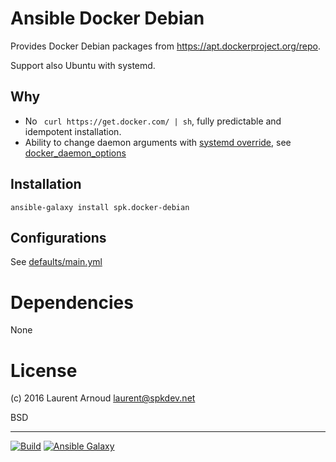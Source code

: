 # Ansible Docker Debian

Provides Docker Debian packages from <https://apt.dockerproject.org/repo>.

Support also Ubuntu with systemd.

## Why

* No ` curl https://get.docker.com/ | sh`, fully predictable
    and idempotent installation.
* Ability to change daemon arguments with [systemd override](https://docs.docker.com/engine/admin/systemd/),
    see
    [docker_daemon_options](https://github.com/spk/ansible-docker-debian/blob/master/defaults/main.yml#L14)

## Installation

```
ansible-galaxy install spk.docker-debian
```

## Configurations

See
[defaults/main.yml](https://github.com/spk/ansible-docker-debian/blob/master/defaults/main.yml)

# Dependencies

None

# License

(c) 2016 Laurent Arnoud <laurent@spkdev.net>

BSD

---
[![Build](https://img.shields.io/travis-ci/spk/ansible-docker-debian.svg)](https://travis-ci.org/spk/ansible-docker-debian)
[![Ansible Galaxy](https://img.shields.io/ansible/role/11888.svg)](https://galaxy.ansible.com/spk/docker-debian/)
